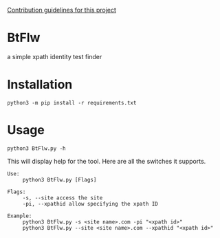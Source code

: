 [Contribution guidelines for this project](docs/CONTRIBUTING.md)

# BtFlw

a simple xpath identity test finder

# Installation

```
python3 -m pip install -r requirements.txt
```

# Usage

```
python3 BtFlw.py -h
```

This will display help for the tool. Here are all the switches it supports.
```
Use:
     python3 BtFlw.py [Flags]

Flags:
     -s, --site access the site
     -pi, --xpathid allow specifying the xpath ID

Example:
     python3 BtFlw.py -s <site name>.com -pi "<xpath id>"
     python3 BtFlw.py --site <site name>.com --xpathid "<xpath id>"
```
